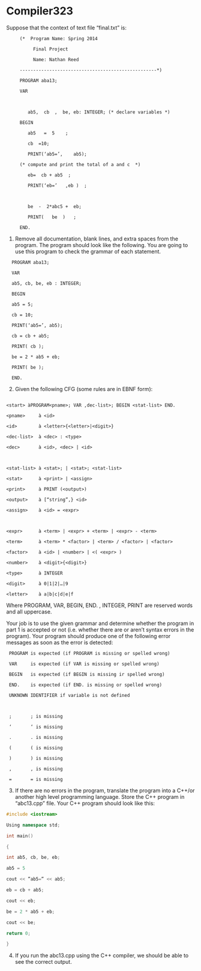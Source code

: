 # Compiler323

Suppose that the context of text file “final.txt” is:
```
     (*  Program Name: Spring 2014

          Final Project

          Name: Nathan Reed

     ---------------------------------------------------*)

     PROGRAM aba13;

     VAR

 

        ab5,  cb  ,  be, eb: INTEGER; (* declare variables *)

     BEGIN

        ab5   =  5    ;

        cb  =10;

        PRINT(‘ab5=’,    ab5);

     (* compute and print the total of a and c  *)

        eb=  cb + ab5  ;

        PRINT(‘eb=’   ,eb )  ;

 

        be  -  2*abc5 +  eb;

        PRINT(   be  )   ;

     END.
```
 

1.  Remove all documentation, blank lines, and extra spaces from the program.  The program should look like the following.  You are going to use this program to check the grammar of each statement.

 
```
  PROGRAM aba13;

  VAR

  ab5, cb, be, eb : INTEGER;

  BEGIN

  ab5 = 5;

  cb = 10;

  PRINT(‘ab5=’, ab5);

  cb = cb + ab5;

  PRINT( cb );

  be = 2 * ab5 + eb;

  PRINT( be );

  END.
```

 

2.  Given the following CFG (some rules are in EBNF form):
```

<start> àPROGRAM<pname>; VAR ,dec-list>; BEGIN <stat-list> END.

<pname>     à <id>

<id>        à <letter>{<letter>|<digit>}

<dec-list>  à <dec> : <type>

<dec>       à <id>, <dec> | <id>

 

<stat-list> à <stat>; | <stat>; <stat-list>

<stat>      à <print> | <assign>

<print>     à PRINT (<output>)

<output>    à [“string”,} <id>

<assign>    à <id> = <expr>

 

<expr>      à <term> | <expr> + <term> | <expr> - <term>

<term>      à <term> * <factor> | <term> / <factor> | <factor>

<factor>    à <id> | <number> | <( <expr> )

<number>    à <digit>{<digit>}

<type>      à INTEGER

<digit>     à 0|1|2|…|9

<letter>    à a|b|c|d|e|f

 ```

Where PROGRAM, VAR, BEGIN, END. , INTEGER, PRINT are reserved words   and all uppercase.

 

Your job is to use the given grammar and determine whether the program in part 1 is accepted or not (i.e. whether there are or aren’t syntax errors in the program).  Your program should produce one of the following error messages as soon as the error is detected:

 

     PROGRAM is expected (if PROGRAM is missing or spelled wrong)

     VAR     is expected (if VAR is missing or spelled wrong)

     BEGIN   is expected (if BEGIN is missing ir spelled wrong)

     END.    is expected (if END. is missing or spelled wrong)

     UNKNOWN IDENTIFIER if variable is not defined

 

     ;       ; is missing

     ‘       ‘ is missing

     .       . is missing

     (       ( is missing

     )       ) is missing

     ,       , is missing

     =       = is missing


 

3.  If there are no errors in the program, translate the program into a C++/or another high level programming language.  Store the C++ program in “abc13.cpp” file.  Your C++ program should look like this:
```cpp
#include <iostream>

Using namespace std;

int main()

{

int ab5, cb, be, eb;

ab5 = 5

cout << ”ab5=” << ab5;

eb = cb + ab5;

cout << eb;

be = 2 * ab5 + eb;

cout << be;

return 0;

}

 ```

4.  If you run the abc13.cpp using the C++ compiler, we should be able to see the correct output.

